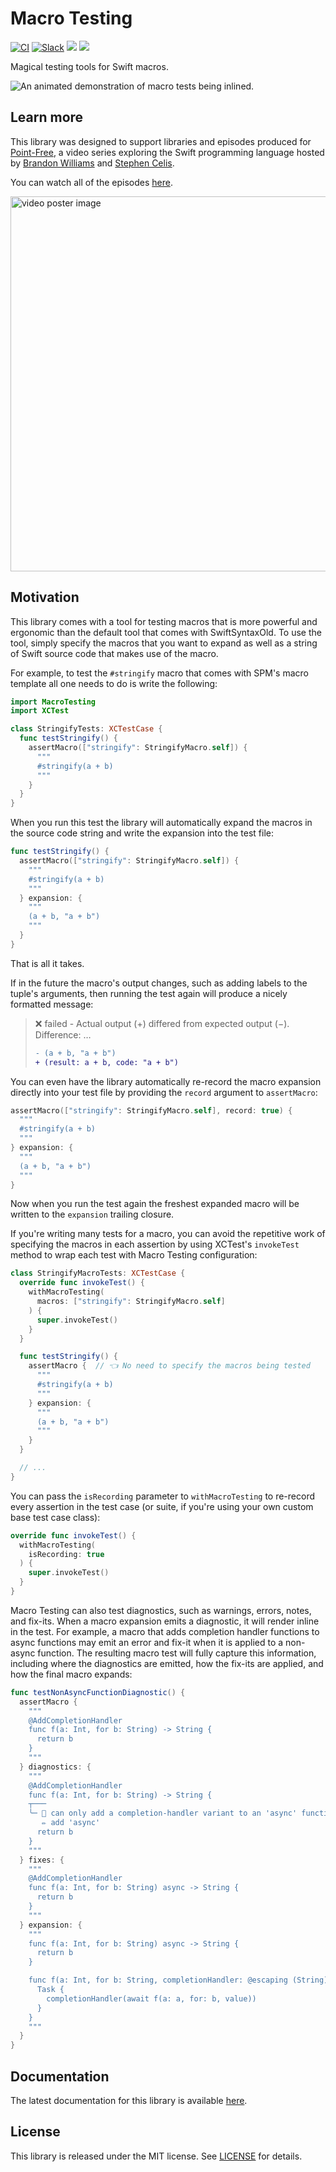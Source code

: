 # Macro Testing

[![CI](https://github.com/pointfreeco/swift-macro-testing/workflows/CI/badge.svg)](https://github.com/pointfreeco/swift-macro-testing/actions?query=workflow%3ACI)
[![Slack](https://img.shields.io/badge/slack-chat-informational.svg?label=Slack&logo=slack)](https://www.pointfree.co/slack-invite)
[![](https://img.shields.io/endpoint?url=https%3A%2F%2Fswiftpackageindex.com%2Fapi%2Fpackages%2Fpointfreeco%2Fswift-macro-testing%2Fbadge%3Ftype%3Dswift-versions)](https://swiftpackageindex.com/pointfreeco/swift-macro-testing)
[![](https://img.shields.io/endpoint?url=https%3A%2F%2Fswiftpackageindex.com%2Fapi%2Fpackages%2Fpointfreeco%2Fswift-macro-testing%2Fbadge%3Ftype%3Dplatforms)](https://swiftpackageindex.com/pointfreeco/swift-macro-testing)

Magical testing tools for Swift macros.

<picture>
  <source media="(prefers-color-scheme: dark)" srcset="https://pointfreeco-blog.s3.amazonaws.com/posts/0114-macro-testing/macro-testing-full-dark.gif">
  <source media="(prefers-color-scheme: light)" srcset="https://pointfreeco-blog.s3.amazonaws.com/posts/0114-macro-testing/macro-testing-full.gif">
  <img alt="An animated demonstration of macro tests being inlined." src="https://pointfreeco-blog.s3.amazonaws.com/posts/0114-macro-testing/macro-testing-full.gif">
</picture>

## Learn more

This library was designed to support libraries and episodes produced for [Point-Free][point-free], a
video series exploring the Swift programming language hosted by [Brandon Williams][mbrandonw] and
[Stephen Celis][stephencelis].

You can watch all of the episodes [here][macro-testing-episodes].

<a href="https://www.pointfree.co/collections/macros">
  <img alt="video poster image" src="https://d3rccdn33rt8ze.cloudfront.net/episodes/0250.jpeg" width="600">
</a>

## Motivation

This library comes with a tool for testing macros that is more powerful and ergonomic than the
default tool that comes with SwiftSyntaxOld. To use the tool, simply specify the macros that you want
to expand as well as a string of Swift source code that makes use of the macro.

For example, to test the `#stringify` macro that comes with SPM's macro template all one needs to
do is write the following: 

```swift
import MacroTesting
import XCTest

class StringifyTests: XCTestCase {
  func testStringify() {
    assertMacro(["stringify": StringifyMacro.self]) {
      """
      #stringify(a + b)
      """
    }
  }
}
```

When you run this test the library will automatically expand the macros in the source code string
and write the expansion into the test file:

```swift
func testStringify() {
  assertMacro(["stringify": StringifyMacro.self]) {
    """
    #stringify(a + b)
    """
  } expansion: {
    """
    (a + b, "a + b")
    """
  }
}
```

That is all it takes.

If in the future the macro's output changes, such as adding labels to the tuple's arguments, then
running the test again will produce a nicely formatted message:

> ❌ failed - Actual output (+) differed from expected output (−). Difference: …
> 
> ```diff
> - (a + b, "a + b")
> + (result: a + b, code: "a + b")
> ```

You can even have the library automatically re-record the macro expansion directly into your test
file by providing the `record` argument to `assertMacro`:

```swift
assertMacro(["stringify": StringifyMacro.self], record: true) {
  """
  #stringify(a + b)
  """
} expansion: {
  """
  (a + b, "a + b")
  """
}
```

Now when you run the test again the freshest expanded macro will be written to the `expansion` 
trailing closure.

If you're writing many tests for a macro, you can avoid the repetitive work of specifying the macros
in each assertion by using XCTest's `invokeTest` method to wrap each test with Macro Testing
configuration:

```swift
class StringifyMacroTests: XCTestCase {
  override func invokeTest() {
    withMacroTesting(
      macros: ["stringify": StringifyMacro.self]
    ) {
      super.invokeTest()
    }
  }

  func testStringify() {
    assertMacro {  // 👈 No need to specify the macros being tested
      """
      #stringify(a + b)
      """
    } expansion: {
      """
      (a + b, "a + b")
      """
    }
  }

  // ...
}
```

You can pass the `isRecording` parameter to `withMacroTesting` to re-record every assertion in the
test case (or suite, if you're using your own custom base test case class):

```swift
override func invokeTest() {
  withMacroTesting(
    isRecording: true
  ) {
    super.invokeTest()
  }
}
```

Macro Testing can also test diagnostics, such as warnings, errors, notes, and fix-its. When a macro
expansion emits a diagnostic, it will render inline in the test. For example, a macro that adds
completion handler functions to async functions may emit an error and fix-it when it is applied to a
non-async function. The resulting macro test will fully capture this information, including where
the diagnostics are emitted, how the fix-its are applied, and how the final macro expands:

```swift
func testNonAsyncFunctionDiagnostic() {
  assertMacro {
    """
    @AddCompletionHandler
    func f(a: Int, for b: String) -> String {
      return b
    }
    """
  } diagnostics: {
    """
    @AddCompletionHandler
    func f(a: Int, for b: String) -> String {
    ┬───
    ╰─ 🛑 can only add a completion-handler variant to an 'async' function
       ✏️ add 'async'
      return b
    }
    """
  } fixes: {
    """
    @AddCompletionHandler
    func f(a: Int, for b: String) async -> String {
      return b
    }
    """
  } expansion: {
    """
    func f(a: Int, for b: String) async -> String {
      return b
    }

    func f(a: Int, for b: String, completionHandler: @escaping (String) -> Void) {
      Task {
        completionHandler(await f(a: a, for: b, value))
      }
    }
    """
  }
}
```

## Documentation

The latest documentation for this library is available [here][macro-testing-docs].

## License

This library is released under the MIT license. See [LICENSE](LICENSE) for details.

[macro-testing-docs]: https://swiftpackageindex.com/pointfreeco/swift-macro-testing/main/documentation/macrotesting
[macro-testing-episodes]: https://www.pointfree.co/collections/macros
[mbrandonw]: https://github.com/mbrandonw
[point-free]: https://www.pointfree.co
[stephencelis]: https://github.com/stephencelis
